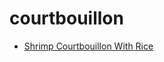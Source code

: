 # courtbouillon

 * [Shrimp Courtbouillon With Rice](index/s/shrimp-courtbouillon-with-rice-231172.json)
